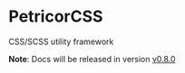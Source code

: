 # PetricorCSS

CSS/SCSS utility framework

**Note**: Docs will be released in version [v0.8.0](https://github.com/vricop/PetricorCSS/tree/v0.8.0)